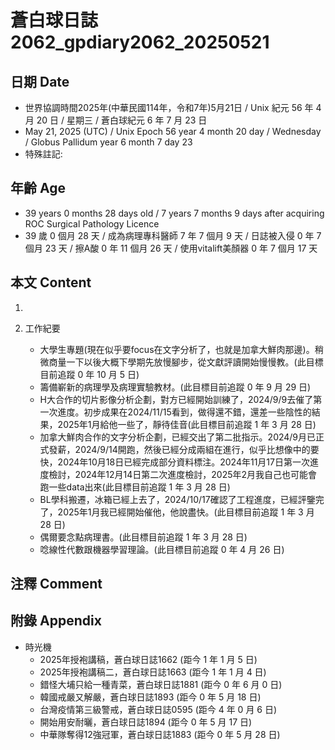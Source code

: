 [_metadata_:encoding]: - "utf-8"
[_metadata_:language]: - "zh-Hant-TW"
[_metadata_:fileformat]: - "markdown"
[_metadata_:MIME_type]: - "text/plain"
[_metadata_:markdown_version]: - "commonmark version 0.30"
[_metadata_:markdown_spec]: - "https://spec.commonmark.org/0.30/"

# 蒼白球日誌2062_gpdiary2062_20250521 #

## 日期 Date ##

* 世界協調時間2025年(中華民國114年，令和7年)5月21日 / Unix 紀元 56 年 4 月 20 日 / 星期三 / 蒼白球紀元 6 年 7 月 23 日
* May 21, 2025 (UTC) / Unix Epoch 56 year 4 month 20 day / Wednesday / Globus Pallidum year 6 month 7 day 23
* 特殊註記:

## 年齡 Age ##

* 39 years 0 months 28 days old / 7 years 7 months 9 days after acquiring ROC Surgical Pathology Licence
* 39 歲 0 個月 28 天 / 成為病理專科醫師 7 年 7 個月 9 天 / 日誌被入侵 0 年 7 個月 23 天 / 擦A酸 0 年 11 個月 26 天 / 使用vitalift美顏器 0 年 7 個月 17 天

## 本文 Content ##

1. 

2. 工作紀要

    - 大學生專題(現在似乎要focus在文字分析了，也就是加拿大鮮肉那邊)。稍微商量一下以後大概下學期先放慢腳步，從文獻評讀開始慢慢教。(此目標目前追蹤 0 年 10 月 5 日)
    - 籌備嶄新的病理學及病理實驗教材。(此目標目前追蹤 0 年 9 月 29 日)
    - H大合作的切片影像分析企劃，對方已經開始訓練了，2024/9/9去催了第一次進度。初步成果在2024/11/15看到，做得還不錯，還差一些陰性的結果，2025年1月給他一些了，靜待佳音(此目標目前追蹤 1 年 3 月 28 日)
    - 加拿大鮮肉合作的文字分析企劃，已經交出了第二批指示。2024/9月已正式發薪，2024/9/14開跑，然後已經分成兩組在進行，似乎比想像中的要快，2024年10月18日已經完成部分資料標注。2024年11月17日第一次進度檢討，2024年12月14日第二次進度檢討，2025年2月我自己也可能會跑一些data出來(此目標目前追蹤 1 年 3 月 28 日)
    - BL學科搬遷，冰箱已經上去了，2024/10/17確認了工程進度，已經評鑒完了，2025年1月我已經開始催他，他說盡快。(此目標目前追蹤 1 年 3 月 28 日)
    - 偶爾要念點病理書。(此目標目前追蹤 1 年 3 月 28 日)
    - 唸線性代數跟機器學習理論。(此目標目前追蹤 0 年 4 月 26 日)

## 注釋 Comment ##


## 附錄 Appendix ##

* 時光機
    - 2025年授袍講稿，蒼白球日誌1662 (距今 1 年 1 月 5 日)
    - 2025年授袍講稿二，蒼白球日誌1663 (距今 1 年 1 月 4 日)
    - 錯怪大埔只給一種青菜，蒼白球日誌1881 (距今 0 年 6 月 0 日)
    - 韓國戒嚴又解嚴，蒼白球日誌1893 (距今 0 年 5 月 18 日)
    - 台灣疫情第三級警戒，蒼白球日誌0595 (距今 4 年 0 月 6 日)
    - 開始用安耐曬，蒼白球日誌1894 (距今 0 年 5 月 17 日)
    - 中華隊奪得12強冠軍，蒼白球日誌1883 (距今 0 年 5 月 28 日)
